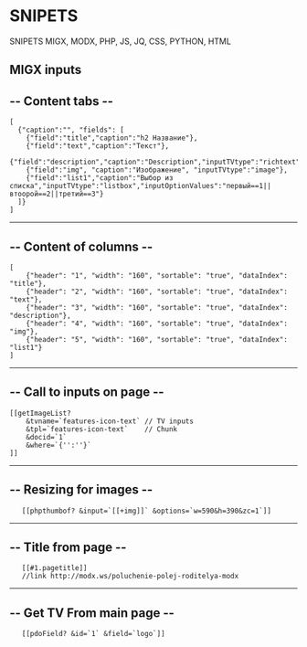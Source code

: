 # SNIPETS
SNIPETS MIGX, MODX, PHP, JS, JQ, CSS, PYTHON, HTML

MIGX inputs
------------------
-- Content tabs --
------------------
    [
      {"caption":"", "fields": [
        {"field":"title","caption":"h2 Название"},
        {"field":"text","caption":"Текст"},
        {"field":"description","caption":"Description","inputTVtype":"richtext"},
        {"field":"img", "caption":"Изображение", "inputTVtype":"image"},
        {"field":"list1","caption":"Выбор из списка","inputTVtype":"listbox","inputOptionValues":"первый==1||втоорой==2||третий==3"}
      ]}
    ]
------------------------
-- Content of columns --
------------------------
    [
        {"header": "1", "width": "160", "sortable": "true", "dataIndex": "title"},
        {"header": "2", "width": "160", "sortable": "true", "dataIndex": "text"},
        {"header": "3", "width": "160", "sortable": "true", "dataIndex": "description"},
        {"header": "4", "width": "160", "sortable": "true", "dataIndex": "img"},
        {"header": "5", "width": "160", "sortable": "true", "dataIndex": "list1"}
    ]
    
----------------------------
-- Call to inputs on page --
----------------------------
    [[getImageList?
        &tvname=`features-icon-text` // TV inputs
        &tpl=`features-icon-text`    // Chunk
        &docid=`1`
        &where=`{'':''}`
    ]]
----------------------------
-- Resizing for images --
----------------------------

       [[phpthumbof? &input=`[[+img]]` &options=`w=590&h=390&zc=1`]]
       
----------------------------
-- Title from page --
----------------------------
       [[#1.pagetitle]]
       //link http://modx.ws/poluchenie-polej-roditelya-modx
       
----------------------------
-- Get TV From main page --
----------------------------

       [[pdoField? &id=`1` &field=`logo`]]
